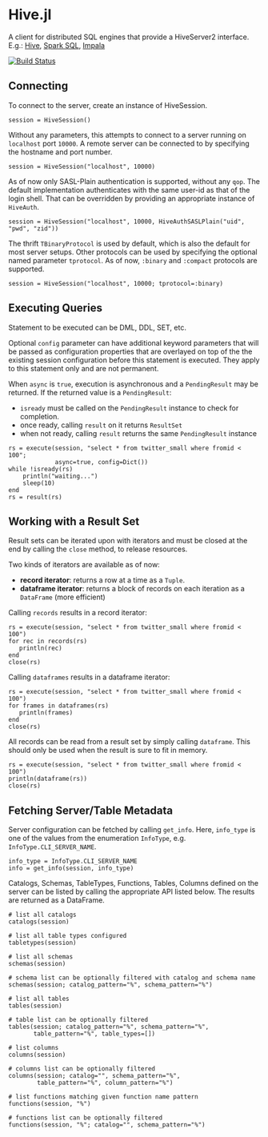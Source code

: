 # Hive.jl

A client for distributed SQL engines that provide a HiveServer2 interface.
E.g.: [Hive](https://hive.apache.org/), [Spark SQL](http://spark.apache.org/sql/), [Impala](http://impala.io/)

[![Build Status](https://travis-ci.org/JuliaDB/Hive.jl.svg?branch=master)](https://travis-ci.org/tanmaykm/Hive.jl)

## Connecting

To connect to the server, create an instance of HiveSession.

````
session = HiveSession()
````

Without any parameters, this attempts to connect to a server running on `localhost` port `10000`.
A remote server can be connected to by specifying the hostname and port number.

````
session = HiveSession("localhost", 10000)
````

As of now only SASL-Plain authentication is supported, without any `qop`. The default implementation
authenticates with the same user-id as that of the login shell. That can be overridden by providing
an appropriate instance of `HiveAuth`.

````
session = HiveSession("localhost", 10000, HiveAuthSASLPlain("uid", "pwd", "zid"))
````

The thrift `TBinaryProtocol` is used by default, which is also the default for most server setups.
Other protocols can be used by specifying the optional named parameter `tprotocol`.
As of now, `:binary` and `:compact` protocols are supported.

````
session = HiveSession("localhost", 10000; tprotocol=:binary)
````

## Executing Queries

Statement to be executed can be DML, DDL, SET, etc.

Optional `config` parameter can have additional keyword parameters that will be passed as configuration 
properties that are overlayed on top of the the existing session configuration before this statement is
executed. They apply to this statement only and are not permanent.

When `async` is `true`, execution is asynchronous and a `PendingResult` may be returned.
If the returned value is a `PendingResult`:

- `isready` must be called on the `PendingResult` instance to check for completion.
- once ready, calling `result` on it returns `ResultSet`
- when not ready, calling `result` returns the same `PendingResult` instance

````
rs = execute(session, "select * from twitter_small where fromid < 100";
             async=true, config=Dict())
while !isready(rs)
    println("waiting...") 
    sleep(10)
end
rs = result(rs)
````

## Working with a Result Set

Result sets can be iterated upon with iterators and must be closed at the end by calling the `close` method, to release resources.

Two kinds of iterators are available as of now:
- **record iterator**: returns a row at a time as a `Tuple`.
- **dataframe iterator**: returns a block of records on each iteration as a `DataFrame` (more efficient)

Calling `records` results in a record iterator:

````
rs = execute(session, "select * from twitter_small where fromid < 100")
for rec in records(rs)
   println(rec)
end
close(rs)
````

Calling `dataframes` results in a dataframe iterator:

````
rs = execute(session, "select * from twitter_small where fromid < 100")
for frames in dataframes(rs)
   println(frames)
end
close(rs)
````

All records can be read from a result set by simply calling `dataframe`. This should only be used when the result is sure to fit in memory.

````
rs = execute(session, "select * from twitter_small where fromid < 100")
println(dataframe(rs))
close(rs)
````

## Fetching Server/Table Metadata

Server configuration can be fetched by calling `get_info`.
Here, `info_type` is one of the values from the enumeration `InfoType`, e.g. `InfoType.CLI_SERVER_NAME`.

````
info_type = InfoType.CLI_SERVER_NAME
info = get_info(session, info_type)
````

Catalogs, Schemas, TableTypes, Functions, Tables, Columns defined on the server can be listed by calling the appropriate API listed below.
The results are returned as a DataFrame.

````
# list all catalogs
catalogs(session)

# list all table types configured
tabletypes(session)

# list all schemas
schemas(session)

# schema list can be optionally filtered with catalog and schema name
schemas(session; catalog_pattern="%", schema_pattern="%")

# list all tables
tables(session)

# table list can be optionally filtered
tables(session; catalog_pattern="%", schema_pattern="%",
       table_pattern="%", table_types=[])

# list columns
columns(session)

# columns list can be optionally filtered
columns(session; catalog="", schema_pattern="%",
        table_pattern="%", column_pattern="%")

# list functions matching given function name pattern
functions(session, "%")

# functions list can be optionally filtered
functions(session, "%"; catalog="", schema_pattern="%")
````
